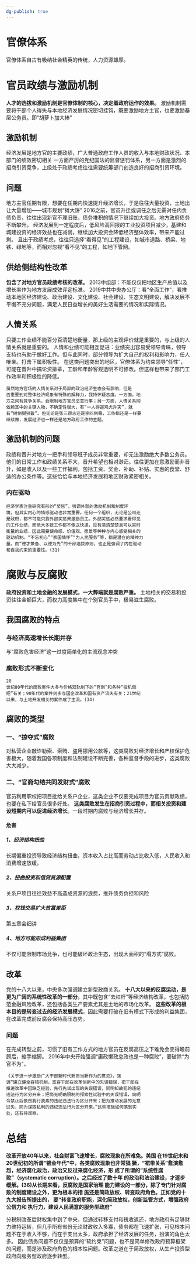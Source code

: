 ```yaml
---
dg-publish: true
---
```

# 官僚体系
官僚体系自古有吸纳社会精英的传统，人力资源雄厚。
# 官员政绩与激励机制
**人才的选拔和激励机制是官僚体制的核心，决定着政府运作的效果。**
激励机制需要将干部个人得失与本地经济发展情况密切挂钩，既要激励地方主官，也要激励基层公务员。即“胡萝卜加大棒”
## 激励机制
经济发展是地方官的主要政绩，广大普通政府工作人员的收入与本地财政状况、本部门的绩效密切相关
一方面严厉的党纪国法的监督惩罚体系，另一方面是激烈的招商引资竞争，上级处于政绩考虑往往需要统筹部门创造良好的招商引资环境。
## 问题
地方主官任期有限，想要在任期内快速提升经济增长，于是往往大量投资，土地出让大量增加——城市规划“摊大饼”
2016之前，官员升迁或调任之后无需对任内负债负责，往往出现新官不理旧账，债务堆积的情况下继续加大投资。地方政府债务不断攀升。
经济发展到一定程度后，低风险高回报的工业投资项目减少，基建和城建投资的经济效益也在减弱，继续加大投资会降低经济整体效率，带来产能过剩。
且出于政绩考虑，往往只选择“看得见”的工程建设，如城市道路、桥梁、地铁、绿地等，而相对忽视“看不见”的工程，如地下管网。
## 供给侧结构性改革
**包含了对地方官员政绩考核的改革。**
2013中组部：不能仅仅把地区生产总值以及增长率作为地方发展成效评定标准。
2019中共中央办公厅：看“全面工作”，看推动本地区经济建设、政治建设、文化建设、社会建设、生态文明建设，解决发展不平衡不充分问题，满足人民日益增长的美好生活需要的情况和实际情况。
## 人情关系
只要工作业绩不能百分百清楚地衡量，那上级的主观评价就是重要的，与上级的人情关系就是重要的。
人情和业绩可能相互促进：业绩突出容易受领导青睐，领导支持也有助于做好工作。但与此同时，部分领导为扩大自己的权利和影响力，任人唯亲。打击下属积极性。
在这类问题突出的地区，官僚体系为约束领导“任性”，可能在晋升中搞论资排辈，工龄和年龄客观透明不可修改。但这样也带来了部门工作效率和积极性的降低。
```
虽然地方官场的人情关系对于局部的政治经济生态会有影响，但是
否重要到对整体经济现象有特殊的解释力，我持怀疑态度。一方面，地
方之间有竞争关系，会限制地方官员恣意行事；另一方面，人情关系网
依赖其中的关键人物，不确定性很大，有“一人得道鸡犬升天”，就
有“树倒猢狲散”。但无论是张三得志还是李四倒霉，工作都还是一样要
继续做，发展经济也一样还是地方政府工作的主题。
```
## 激励机制的问题
政绩和晋升对地方一把手和领导班子成员非常重要，却无法激励绝大多数公务员。他们的日常工作和政绩关系不大，晋升希望也相对渺茫。往往更加在意激励而非晋升，如是收入以及一些工作福利，包括工资、奖金、补助、补贴、实惠的食堂、舒适的办公条件等。这些恰恰与本地经济发展和地区财政紧密相关。
### 内在驱动
```
经济学家注重研究有形的“奖惩”，强调外部的激励机制和制度环
境，但其实内心的情感驱动也非常重要。任何一个组织，无论是公司还
是政府，都不可能只靠外部奖惩来激励员工。外部奖惩必然要求看得见
的工作业绩，而绝大多数工作都不像送快递，没有清清楚楚且可以实时
衡量的业绩，因此需要使命感、价值观、愿景等种种与内心感受相关的
驱动机制。“不忘初心”“家国情怀”“为人民服务”等，都是潜在的精神力
量。而“德才兼备、以德为先”的干部选拔原则，也正是强调了内在驱动
和自我约束的重要性。(31)
```
# 腐败与反腐败
**政府投资和土地金融的发展模式，一大弊端就是腐败严重。**
土地相关的交易和投资往往金额巨大，而权力高度集中在个别官员手中，极易滋生腐败。
## 我国腐败的特点
### 与经济高速增长长期并存
与“腐败危害经济”这一过度简单化的主流观念冲突
### 腐败形式不断变化
```
20
世纪80年代的腐败案件大多与价格双轨制下的“官倒”和各种“投机倒
把”有关；90年代的案件则多与国企改革和国有资产流失有关；21世纪
以来，与土地开发相关的案件成了主流。(34)
```

## 腐败的类型
### 一、“掠夺式”腐败
对私营企业敲诈勒索、索贿、盗用挪用公款等，这类腐败对经济增长和产权保护危害极大，随着我国各项制度和法制建设不断完善，各种监督手段的进步，这类腐败大大减少。
### 二、“官商勾结共同发财式”腐败
官员利用职权把项目批给关系户企业，这类企业不仅要完成项目为官员贡献政绩，也要在私下给官员很多好处。
**这类腐败发生在招商引资过程中，而相关投资和建设短期内可以促进经济增长**。一段时期内腐败与经济增长并存。
#### 危害
##### 1、经济结构扭曲
长期偏重投资导致经济结构扭曲，资本收入占比高而劳动占比收入低，人民收入和消费增速放缓。
##### 2、扭曲投资和信贷资源配置
关系户项目往往效益不高造成资源的浪费，推升债务负担和风险
##### 3、权钱交易扩大贫富差距
第五章会细讲
##### 4、地方可能形成利益集团
不仅可能限制市场竞争，也可能破坏政治生态，出现大面积的“塌方式”腐败。
## 改革
党的十八大以来，中央多次强调建立新型政商关系。
**十八大以来的反腐运动，是更为广阔的系统性改革的一部分**。其中既包含“去杠杆”等经济结构改革，也包括防范金融风险改革，还包括各类生产要素尤其是土地的市场化改革。
**这些改革的根本目的是转变过去的经济发展模式**，因此需要打破在旧有模式下形成的利益集团，在改革完成前反腐会保持高压态势。
### 问题
在完成转型之前，习惯了旧有工作方式的地方官员在反腐高压之下难免会变得瞻前顾后，缩手缩脚。
2016年中央开始强调“庸政懒政怠政也是一种腐败”，要破除“为官不为”。
```
《关于进一步激励广大干部新时代新担当新作为的意见》，强
调“建立健全容错机制，宽容干部在改革创新中的失误错误，把干部在
推进改革中因缺乏经验、先行先试出现的失误错误，同明知故犯的违纪
违法行为区分开来；把尚无明确限制的探索性试验中的失误错误，同明
令禁止后依然我行我素的违纪违法行为区分开来；把为推动发展的无意
过失，同为谋取私利的违纪违法行为区分开来。”这些措施如何落到实
处，还有待观察。
```

# 总结
**改革开放40年以来，社会财富飞速增长，腐败现象在所难免。美国
在19世纪末和20世纪初的所谓“镀金年代”中，各类腐败现象也非常猖
獗，“裙带关系”愈演愈烈，经济腐化政治，政治又反过来腐化经济，形
成了所谓的“系统性腐败”（systematic corruption）。之后经过了数十年
的政治和法治建设，才逐步缓解。(36)从长期来看，反腐败是国家治理
能力建设的一部分，除了专门针对腐败的制度建设之外，更为根本的措
施还是简政放权、转变政府角色。正如党的十九大报告所提出的，
要“转变政府职能，深化简政放权，创新监管方式，增强政府公信力和
执行力，建设人民满意的服务型政府”**

分税制改革后财权集中到了中央，但通过转移支付和税收返还，地方政府有足够财力维持运转，但几乎所有省份无论财政收入多寡，债务都在飞速扩张，可见根本问题不在于收入不够，而在于支出太多，政府承担了经济发展的任务，扮演的角色太多。
因此债务问题不仅仅是预算的“软约束”问题，也不是简单修改政府预算框架的问题，而是涉及政府角色的根本性问题。改革之道在于简政放权，从生产投资型政府向服务型政府逐步转型。